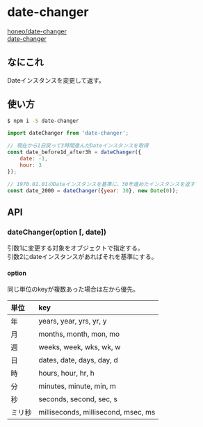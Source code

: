 # date-changer
[honeo/date-changer](https://github.com/honeo/date-changer)  
[date-changer](https://www.npmjs.com/package/date-changer)

## なにこれ
Dateインスタンスを変更して返す。

## 使い方
```sh
$ npm i -S date-changer
```
```js
import dateChanger from 'date-changer';

// 現在から1日戻って3時間進んだDateインスタンスを取得
const date_before1d_after3h = dateChanger({
	date: -1,
	hour: 3
});

// 1970.01.01のDateインスタンスを基準に、30年進めたインスタンスを返す
const date_2000 = dateChanger({year: 30}, new Date(0));
```

## API
### dateChanger(option [, date])
引数1に変更する対象をオブジェクトで指定する。  
引数2にdateインスタンスがあればそれを基準にする。
#### option
同じ単位のkeyが複数あった場合は左から優先。

| 単位 | key              |
| :------------- | :------------- |
| 年   | years, year, yrs, yr, y |
| 月   | months, month, mon, mo |
| 週   | weeks, week, wks, wk, w |
| 日   | dates, date, days, day, d |
| 時   | hours, hour, hr, h |
| 分   | minutes, minute, min, m |
| 秒   | seconds, second, sec, s |
| ミリ秒 | milliseconds, millisecond, msec, ms |
